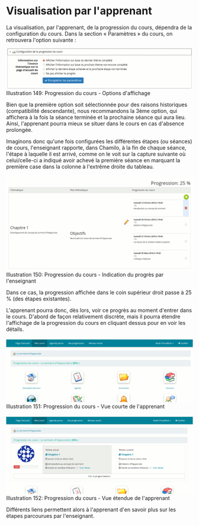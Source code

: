 # Visualisation par l'apprenant

La visualisation, par l'apprenant, de la progression du cours, dépendra de la configuration du cours. Dans la section « Paramètres » du cours, on retrouvera l'option suivante :

![](../../.gitbook/assets/image225%20%281%29.png)Illustration 149: Progression du cours - Options d'affichage

Bien que la première option soit sélectionnée pour des raisons historiques \(compatibilité descendante\), nous recommandons la 3ème option, qui affichera à la fois la séance terminée et la prochaine séance qui aura lieu. Ainsi, l'apprenant pourra mieux se situer dans le cours en cas d'absence prolongée.

Imaginons donc qu'une fois configurées les différentes étapes \(ou séances\) de cours, l'enseignant rapporte, dans Chamilo, à la fin de chaque séance, l'étape à laquelle il est arrivé, comme on le voit sur la capture suivante où celui/celle-ci a indiqué avoir achevé la première séance en marquant la première case dans la colonne à l'extrême droite du tableau.

![](../../.gitbook/assets/image226%20%281%29.png)Illustration 150: Progression du cours - Indication du progrès par l'enseignant

Dans ce cas, la progression affichée dans le coin supérieur droit passe à 25 % \(des étapes existantes\).

L'apprenant pourra donc, dès lors, voir ce progrès au moment d'entrer dans le cours. D'abord de façon relativement discrète, mais il pourra étendre l'affichage de la progression du cours en cliquant dessus pour en voir les détails.

![](../../.gitbook/assets/image227%20%281%29.png)Illustration 151: Progression du cours - Vue courte de l'apprenant

![](../../.gitbook/assets/image228%20%281%29.png)Illustration 152: Progression du cours - Vue étendue de l'apprenant

Différents liens permettent alors à l'apprenant d'en savoir plus sur les étapes parcourues par l'enseignant.

